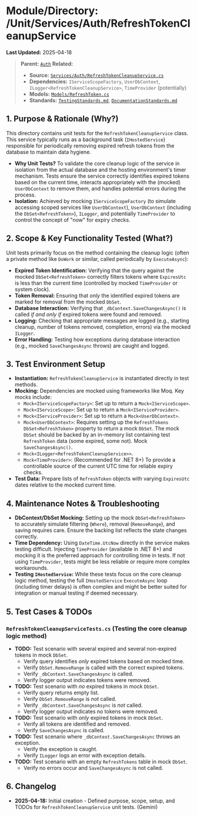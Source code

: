 # Module/Directory: /Unit/Services/Auth/RefreshTokenCleanupService

**Last Updated:** 2025-04-18

> **Parent:** [`Auth`](../README.md)
> **Related:**
> * **Source:** [`Services/Auth/RefreshTokenCleanupService.cs`](../../../../../api-server/Services/Auth/RefreshTokenCleanupService.cs)
> * **Dependencies:** `IServiceScopeFactory`, `UserDbContext`, `ILogger<RefreshTokenCleanupService>`, `TimeProvider` (potentially)
> * **Models:** [`Models/RefreshToken.cs`](../../../../../api-server/Services/Auth/Models/RefreshToken.cs)
> * **Standards:** [`TestingStandards.md`](../../../../../Zarichney.Standards/Standards/TestingStandards.md), [`DocumentationStandards.md`](../../../../../Zarichney.Standards/Development/DocumentationStandards.md)

## 1. Purpose & Rationale (Why?)

This directory contains unit tests for the `RefreshTokenCleanupService` class. This service typically runs as a background task (`IHostedService`) responsible for periodically removing expired refresh tokens from the database to maintain data hygiene.

* **Why Unit Tests?** To validate the core cleanup logic of the service in isolation from the actual database and the hosting environment's timer mechanism. Tests ensure the service correctly identifies expired tokens based on the current time, interacts appropriately with the (mocked) `UserDbContext` to remove them, and handles potential errors during the process.
* **Isolation:** Achieved by mocking `IServiceScopeFactory` (to simulate accessing scoped services like `UserDbContext`), `UserDbContext` (including the `DbSet<RefreshToken>`), `ILogger`, and potentially `TimeProvider` to control the concept of "now" for expiry checks.

## 2. Scope & Key Functionality Tested (What?)

Unit tests primarily focus on the method containing the cleanup logic (often a private method like `DoWork` or similar, called periodically by `ExecuteAsync`):

* **Expired Token Identification:** Verifying that the query against the mocked `DbSet<RefreshToken>` correctly filters tokens where `ExpiresUtc` is less than the current time (controlled by mocked `TimeProvider` or system clock).
* **Token Removal:** Ensuring that *only* the identified expired tokens are marked for removal from the mocked `DbSet`.
* **Database Interaction:** Verifying that `_dbContext.SaveChangesAsync()` is called *if and only if* expired tokens were found and removed.
* **Logging:** Checking that appropriate messages are logged (e.g., starting cleanup, number of tokens removed, completion, errors) via the mocked `ILogger`.
* **Error Handling:** Testing how exceptions during database interaction (e.g., mocked `SaveChangesAsync` throws) are caught and logged.

## 3. Test Environment Setup

* **Instantiation:** `RefreshTokenCleanupService` is instantiated directly in test methods.
* **Mocking:** Dependencies are mocked using frameworks like Moq. Key mocks include:
    * `Mock<IServiceScopeFactory>`: Set up to return a `Mock<IServiceScope>`.
    * `Mock<IServiceScope>`: Set up to return a `Mock<IServiceProvider>`.
    * `Mock<IServiceProvider>`: Set up to return a `Mock<UserDbContext>`.
    * `Mock<UserDbContext>`: Requires setting up the `RefreshTokens` `DbSet<RefreshToken>` property to return a mock `DbSet`. The mock `DbSet` should be backed by an in-memory list containing test `RefreshToken` data (some expired, some not). Mock `SaveChangesAsync()`.
    * `Mock<ILogger<RefreshTokenCleanupService>>`.
    * `Mock<TimeProvider>`: (Recommended for .NET 8+) To provide a controllable source of the current UTC time for reliable expiry checks.
* **Test Data:** Prepare lists of `RefreshToken` objects with varying `ExpiresUtc` dates relative to the mocked current time.

## 4. Maintenance Notes & Troubleshooting

* **DbContext/DbSet Mocking:** Setting up the mock `DbSet<RefreshToken>` to accurately simulate filtering (`Where`), removal (`RemoveRange`), and saving requires care. Ensure the backing list reflects the state changes correctly.
* **Time Dependency:** Using `DateTime.UtcNow` directly in the service makes testing difficult. Injecting `TimeProvider` (available in .NET 8+) and mocking it is the preferred approach for controlling time in tests. If not using `TimeProvider`, tests might be less reliable or require more complex workarounds.
* **Testing `IHostedService`:** While these tests focus on the core cleanup logic method, testing the full `IHostedService` `ExecuteAsync` loop (including timer delays) is often complex and might be better suited for integration or manual testing if deemed necessary.

## 5. Test Cases & TODOs

### `RefreshTokenCleanupServiceTests.cs` (Testing the core cleanup logic method)
* **TODO:** Test scenario with several expired and several non-expired tokens in mock `DbSet`.
    * Verify query identifies *only* expired tokens based on mocked time.
    * Verify `DbSet.RemoveRange` is called with the correct expired tokens.
    * Verify `_dbContext.SaveChangesAsync` is called.
    * Verify logger output indicates tokens were removed.
* **TODO:** Test scenario with *no* expired tokens in mock `DbSet`.
    * Verify query returns empty list.
    * Verify `DbSet.RemoveRange` is *not* called.
    * Verify `_dbContext.SaveChangesAsync` is *not* called.
    * Verify logger output indicates no tokens were removed.
* **TODO:** Test scenario with *only* expired tokens in mock `DbSet`.
    * Verify all tokens are identified and removed.
    * Verify `SaveChangesAsync` is called.
* **TODO:** Test scenario where `_dbContext.SaveChangesAsync` throws an exception.
    * Verify the exception is caught.
    * Verify `ILogger` logs an error with exception details.
* **TODO:** Test scenario with an empty `RefreshTokens` table in mock `DbSet`.
    * Verify no errors occur and `SaveChangesAsync` is not called.

## 6. Changelog

* **2025-04-18:** Initial creation - Defined purpose, scope, setup, and TODOs for `RefreshTokenCleanupService` unit tests. (Gemini)

